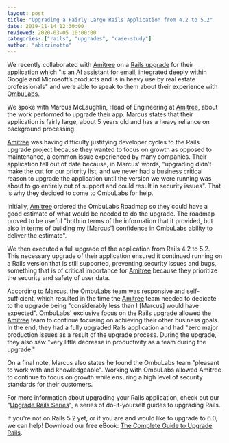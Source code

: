 ```yaml
---
layout: post
title: "Upgrading a Fairly Large Rails Application from 4.2 to 5.2"
date: 2019-11-14 12:30:00
reviewed: 2020-03-05 10:00:00
categories: ["rails", "upgrades", "case-study"]
author: "abizzinotto"
---
```


We recently collaborated with [Amitree](https://www.home.amitree.com/) on a [Rails upgrade](https://fastruby.io) for their application which "is an AI assistant for email, integrated deeply within Google and Microsoft’s products and is in heavy use by real estate professionals" and were able to speak to them about their experience with [OmbuLabs](https://www.ombulabs.com).

<!--more-->

We spoke with Marcus McLaughlin, Head of Engineering at [Amitree](https://www.home.amitree.com/), about the work performed to upgrade their app. Marcus states that their application is fairly large, about 5 years old and has a heavy reliance on background processing.

[Amitree](https://www.home.amitree.com/) was having difficulty justifying developer cycles to the Rails upgrade project because they wanted to focus on growth as opposed to maintenance, a common issue experienced by many companies. Their application fell out of date because, in Marcus' words, "upgrading didn’t make the cut for our priority list, and we never had a business critical reason to upgrade the application until the version we were running was about to go entirely out of support and could result in security issues". That is why they decided to come to OmbuLabs for help.

Initially, [Amitree](https://www.home.amitree.com/) ordered the OmbuLabs Roadmap so they could have a good estimate of what would be needed to do the upgrade. The roadmap proved to be useful "both in terms of the information that it provided, but also in terms of building my [Marcus'] confidence in OmbuLabs ability to deliver the estimate".

We then executed a full upgrade of the application from Rails 4.2 to 5.2. This necessary upgrade of their application ensured it continued running on a Rails version that is still supported, preventing security issues and bugs, something that is of critical importance for [Amitree](https://www.home.amitree.com/) because they prioritize the security and safety of user data.

According to Marcus, the OmbuLabs team was responsive and self-sufficient, which resulted in the time the [Amitree](https://www.home.amitree.com/) team needed to dedicate to the upgrade being "considerably less than I [Marcus] would have expected". OmbuLabs' exclusive focus on the Rails upgrade allowed the [Amitree](https://www.home.amitree.com/) team to continue focusing on achieving their other business goals. In the end, they had a fully upgraded Rails application and had "zero major production issues as a result of the upgrade process. During the upgrade, they also saw "very little decrease in productivity as a team during the upgrade."

On a final note, Marcus also states he found the OmbuLabs team "pleasant to work with and knowledgeable". Working with OmbuLabs allowed Amitree to continue to focus on growth while ensuring a high level of security standards for their customers.

For more information about upgrading your Rails application, check out our "[Upgrade Rails Series](https://fastruby.io/blog/tags/upgrades)", a series of do-it-yourself guides to upgrading Rails.

If you're not on Rails 5.2 yet, or if you are and would like to upgrade to 6.0, we can help! Download our free eBook: [The Complete Guide to Upgrade Rails](https://www.fastruby.io/).
